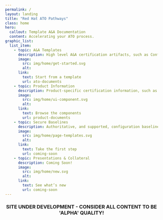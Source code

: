 ```yaml
---
permalink: /
layout: landing
title: "Red Hat ATO Pathways"
class: home
hero:
  callout: Template A&A Documentation
  content: Accelerating your ATO process.
graphic_list:
  list_item:
    - topic: A&A Templates
      description: High level A&A certification artifacts, such as Configuration Management Plans.
      image:
        src: img/home/get-started.svg
        alt:
      link:
        text: Start from a template
        url: ato-documents
    - topic: Product Information
      description: Product-specific certification information, such as FIPS 140-2 and template SSP documents.
      image:
        src: img/home/ui-component.svg
        alt:
      link:
        text: Browse the components
        url: product-documents
    - topic: Secure Baselines
      description: Authoritative, and supported, configuration baselines to U.S. Government requirements.
      image:
        src: img/home/page-templates.svg
        alt:
      link:
        text: Take the first step
        url: coming-soon
    - topic: Presentations & Collateral
      description: Coming Soon!
      image:
        src: img/home/new.svg
        alt:
      link:
        text: See what’s new
        url: coming-soon
---
```


<div class="usa-grid-full">
<h3 align="center">SITE UNDER DEVELOPMENT - CONSIDER ALL CONTENT TO BE 'ALPHA' QUALITY!</h3>
</div>